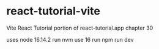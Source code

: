 # react-tutorial-vite
Vite React Tutorial portion of react-tutorial.app chapter 30

uses node 16.14.2
run nvm use 16
run npm run dev